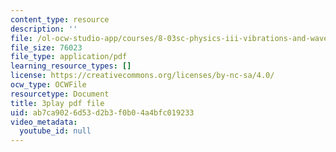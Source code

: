```yaml
---
content_type: resource
description: ''
file: /ol-ocw-studio-app/courses/8-03sc-physics-iii-vibrations-and-waves-fall-2016/ab7ca9026d53d2b3f0b04a4bfc019233_BX4QPdP7fT8.pdf
file_size: 76023
file_type: application/pdf
learning_resource_types: []
license: https://creativecommons.org/licenses/by-nc-sa/4.0/
ocw_type: OCWFile
resourcetype: Document
title: 3play pdf file
uid: ab7ca902-6d53-d2b3-f0b0-4a4bfc019233
video_metadata:
  youtube_id: null
---
```

